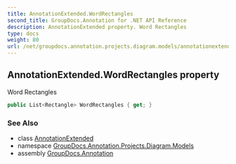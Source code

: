 ```yaml
---
title: AnnotationExtended.WordRectangles
second_title: GroupDocs.Annotation for .NET API Reference
description: AnnotationExtended property. Word Rectangles
type: docs
weight: 80
url: /net/groupdocs.annotation.projects.diagram.models/annotationextended/wordrectangles/
---
```

## AnnotationExtended.WordRectangles property

Word Rectangles

```csharp
public List<Rectangle> WordRectangles { get; }
```

### See Also

* class [AnnotationExtended](../)
* namespace [GroupDocs.Annotation.Projects.Diagram.Models](../../annotationextended/)
* assembly [GroupDocs.Annotation](../../../)


